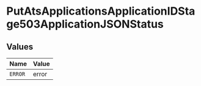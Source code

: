 # PutAtsApplicationsApplicationIDStage503ApplicationJSONStatus


## Values

| Name    | Value   |
| ------- | ------- |
| `ERROR` | error   |